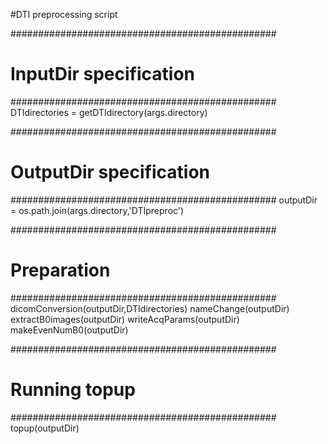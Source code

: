 #DTI preprocessing script

################################################
# InputDir specification
################################################
DTIdirectories = getDTIdirectory(args.directory)

################################################
# OutputDir specification
################################################
outputDir = os.path.join(args.directory,'DTIpreproc')

################################################
# Preparation
################################################
dicomConversion(outputDir,DTIdirectories)
nameChange(outputDir)
extractB0images(outputDir)
writeAcqParams(outputDir)
makeEvenNumB0(outputDir)

################################################
# Running topup
################################################
topup(outputDir)
